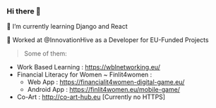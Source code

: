 ### Hi there 👋
🌱 I’m currently learning Django and React

🔭 Worked at @InnovationHive as a Developer for EU-Funded Projects
> Some of them:

  - Work Based Learning : https://wblnetworking.eu/
  - Financial Literacy for Women ~ Finlit4women : 
      - Web App : https://financialit4women-digital-game.eu/
      - Android App : https://finlit4women.eu/mobile-game/
  - Co-Art : http://co-art-hub.eu [Currently no HTTPS]
<!--
**dio22222/dio22222** is a ✨ _special_ ✨ repository because its `README.md` (this file) appears on your GitHub profile.

Here are some ideas to get you started:

- 🔭 I’m currently working on ...
- 🌱 I’m currently learning ...
- 👯 I’m looking to collaborate on ...
- 🤔 I’m looking for help with ...
- 💬 Ask me about ...
- 📫 How to reach me: ...
- 😄 Pronouns: ...
- ⚡ Fun fact: ...
-->
